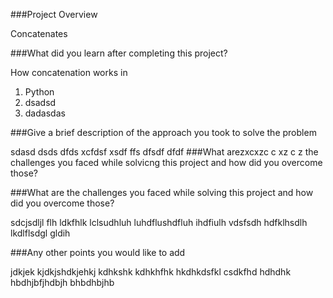###Project Overview

 Concatenates


###What did you learn after completing this project?

 How concatenation works in 

1. Python
2. dsadsd
3. dadasdas


###Give a brief description of the approach you took to solve the problem

 sdasd dsds dfds
 xcfdsf xsdf ffs dfsdf dfdf
###What arezxcxzc
c
xz
c
z the challenges you faced while solvicng this project and how did you overcome those?


###What are the challenges you faced while solving this project and how did you overcome those?

 sdcjsdljl flh ldkfhlk lclsudhluh luhdflushdfluh ihdfiulh
vdsfsdh hdfklhsdlh lkdlflsdgl gldih


###Any other points you would like to add

 jdkjek kjdkjshdkjehkj kdhkshk kdhkhfhk hkdhkdsfkl
csdkfhd hdhdhk hbdhjbfjhdbjh bhbdhbjhb


